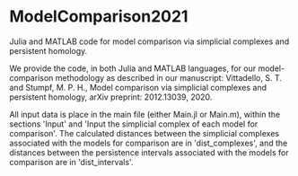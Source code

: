 # ModelComparison2021
Julia and MATLAB code for model comparison via simplicial complexes and persistent homology.

We provide the code, in both Julia and MATLAB languages, for our model-comparison methodology as described in our manuscript: Vittadello, S. T. and Stumpf, M. P. H., Model comparison via simplicial complexes and persistent homology, arXiv preprint: 2012.13039, 2020.

All input data is place in the main file (either Main.jl or Main.m), within the sections 'Input' and 'Input the simplicial complex of each model for comparison'. The calculated distances between the simplicial complexes associated with the models for comparison are in 'dist_complexes', and the distances between the persistence intervals associated with the models for comparison are in 'dist_intervals'.
